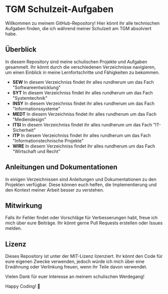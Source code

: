 # TGM Schulzeit-Aufgaben
Willkommen zu meinem GitHub-Repository! Hier könnt ihr alle technischen Aufgaben finden, die ich während meiner Schulzeit am TGM absolviert habe.

## Überblick
In diesem Repository sind meine schulischen Projekte und Aufgaben gesammelt. Ihr könnt durch die verschiedenen Verzeichnisse navigieren, um einen Einblick in meine Lernfortschritte und Fähigkeiten zu bekommen.

- **SEW**  In diesem Verzeichniss findet ihr alles rundherum um das Fach "Softwareentwicklung"
- **SYT**  In diesem Verzeichniss findet ihr alles rundherum um das Fach "Systemtechnik"
- **INSY** In diesem Verzeichniss findet ihr alles rundherum um das Fach
"Informationssysteme"
- **MEDT** In diesem Verzeichniss findet ihr alles rundherum um das Fach
"Mediendesign"
- **ITSI** In diesem Verzeichniss findet ihr alles rundherum um das Fach
"IT-Sicherheit"
- **ITP**  In diesem Verzeichniss findet ihr alles rundherum um das Fach
"Informationstechnische Projekte"
- **WIRE** In diesem Verzeichniss findet ihr alles rundherum um das Fach
"Wirtschaft und Recht"


## Anleitungen und Dokumentationen
In einigen Verzeichnissen sind Anleitungen und Dokumentationen zu den Projekten verfügbar. Diese können euch helfen, die Implementierung und den Kontext meiner Arbeit besser zu verstehen.

## Mitwirkung
Falls ihr Fehler findet oder Vorschläge für Verbesserungen habt, freue ich mich über eure Beiträge. Ihr könnt gerne Pull Requests erstellen oder Issues melden.

## Lizenz
Dieses Repository ist unter der MIT-Lizenz lizenziert. Ihr könnt den Code für eure eigenen Zwecke verwenden, jedoch würde ich mich über eine Erwähnung oder Verlinkung freuen, wenn ihr Teile davon verwendet.

Vielen Dank für euer Interesse an meinem schulischen Werdegang!

Happy Coding! 🚀
